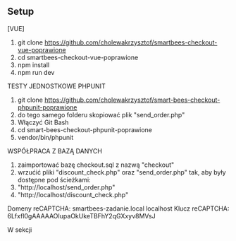 ## Setup


[VUE]
1. git clone https://github.com/cholewakrzysztof/smartbees-checkout-vue-poprawione
2. cd smartbees-checkout-vue-poprawione
3. npm install 
4. npm run dev

TESTY JEDNOSTKOWE PHPUNIT
1. git clone https://github.com/cholewakrzysztof/smart-bees-checkout-phpunit-poprawione
2. do tego samego folderu skopiować plik "send_order.php"
3. Włączyć Git Bash
4. cd smart-bees-checkout-phpunit-poprawione
5. vendor/bin/phpunit

WSPÓŁPRACA Z BAZĄ DANYCH
1. zaimportować bazę checkout.sql z nazwą "checkout"
2. wrzućić pliki "discount_check.php" oraz "send_order.php" tak, aby były dostępne pod ścieżkami:
3. "http://localhost/send_order.php"  
4. "http://localhost/discount_check.php" 

Domeny reCAPTCHA:
    smartbees-zadanie.local
    localhost
Klucz reCAPTCHA:
    6Lfxfl0gAAAAAOIupaOkUkeTBFhY2qGXxyv8MVsJ

W sekcji <script> -> methods,na samym końcu została zakomentowana metoda wypełniająca formularz przykładowymi danymi
W pierwszej linii <template> został zakomentowany przycisk do aktywacji metody wypełniającej formularz

Kody rabatowe (Wpływają jedynie na cenę produktu):
    Aktywny: AB-123-456
    Nieaktywny: CD-789-123

Wykorzystane technologie:
1. Vue.js 3
2. Baza danych MariaDB
3. PHP 7.3.30
4. reCAPTCHA Google v3
5. PHPUnit 9
